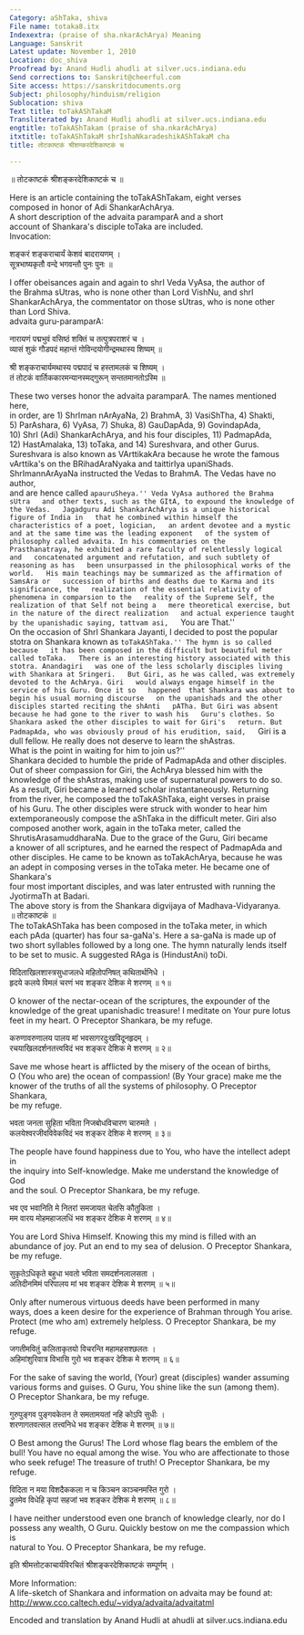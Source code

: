 ```yaml
---
Category: aShTaka, shiva
File name: totaka8.itx
Indexextra: (praise of sha.nkarAchArya) Meaning
Language: Sanskrit
Latest update: November 1, 2010
Location: doc_shiva
Proofread by: Anand Hudli ahudli at silver.ucs.indiana.edu
Send corrections to: Sanskrit@cheerful.com
Site access: https://sanskritdocuments.org
Subject: philosophy/hinduism/religion
Sublocation: shiva
Text title: toTakAShTakaM
Transliterated by: Anand Hudli ahudli at silver.ucs.indiana.edu
engtitle: toTakAShTakam (praise of sha.nkarAchArya)
itxtitle: toTakAShTakaM shrIshaNkaradeshikAShTakaM cha
title: तोटकाष्टकं श्रीशण्करदेशिकाष्टकं च

---
```

  
॥ तोटकाष्टकं श्रीशङ्करदेशिकाष्टकं च ॥  
  
  
Here is an article containing the toTakAShTakam, eight verses  
composed in honor of Adi ShankarAchArya.  
A short description of the advaita paramparA and a short  
account of Shankara's disciple toTaka are included.  
Invocation:    
  
शङ्करं शङ्कराचार्यं केशवं बादरायणम् ।  
सूत्रभाष्यकृतौ वन्दे भगवन्तौ पुनः पुनः ॥  
  
  
I offer obeisances again and again to shrI Veda VyAsa, the author of  
the Brahma sUtras, who is none other than Lord VishNu,  and shrI  
ShankarAchArya, the commentator on those sUtras, who is none other  
than Lord Shiva.  
advaita guru-paramparA:    
  
नारायणं पद्मभुवं वसिष्ठं शक्तिं च तत्पुत्रपराशरं च ।  
व्यासं शुकं गौडपदं महान्तं गोविन्दयोगीन्द्रमथास्य शिष्यम् ॥  
  
श्री शङ्कराचार्यमथास्य पद्मपादं च हस्तामलकं च शिष्यम् ।  
तं तोटकं वार्तिककारमन्यानस्मद्गुरून् सन्ततमानतोऽस्मि ॥  
  
  
These two verses honor the advaita paramparA. The names mentioned here,  
in order, are 1) ShrIman nArAyaNa, 2) BrahmA, 3) VasiShTha, 4) Shakti,  
5) ParAshara, 6) VyAsa, 7) Shuka, 8) GauDapAda, 9) GovindapAda,  
10) ShrI (Adi) ShankarAchArya, and his four disciples, 11) PadmapAda,  
12) HastAmalaka, 13) toTaka, and 14) Sureshvara, and other Gurus.  
Sureshvara is also known as VArttikakAra because he wrote the famous  
vArttika's on the BRihadAraNyaka and taittirIya upaniShads.  
ShrImannArAyaNa instructed the Vedas to BrahmA. The Vedas have no author,  
and are hence called ``apauruSheya.'' Veda VyAsa authored the Brahma sUtra  
and other texts, such as the GItA, to expound the knowledge of the Vedas.  
Jagadguru Adi ShankarAchArya is a unique historical figure of India in  
that he combined within himself the characteristics of a poet, logician,  
an ardent devotee and a mystic and at the same time was the leading exponent  
of the system of philosophy called advaita. In his commentaries on the  
Prasthanatraya, he exhibited a rare faculty of relentlessly logical and  
concatenated argument and refutation, and such subtlety of reasoning as has  
been unsurpassed in the philosophical works of the world.  
His main teachings may be summarized as the affirmation of SamsAra or  
succession of births and deaths due to Karma and its significance, the  
realization of the essential relativity of phenomena in comparsion to the  
reality of the Supreme Self, the realization of that Self not being a  
mere theoretical exercise, but in the nature of the direct realization  
and actual experience taught by the upanishadic saying, tattvam asi,  
``You are That.''  
On the occasion of ShrI Shankara Jayanti, I decided to post the popular  
stotra on Shankara known as ``toTakAShTaka.'' The hymn is so called because  
it has been composed in the difficult but beautiful meter called toTaka.  
There is an interesting history associated with this stotra. Anandagiri  
was one of the less scholarly disciples living with Shankara at Sringeri.  
But Giri, as he was called, was extremely devoted to the AchArya. Giri  
would always engage himself in the service of his Guru. Once it so  
happened  that Shankara was about to begin his usual morning discourse  
on the upanishads and the other disciples started reciting the shAnti  
pATha. But Giri was absent because he had gone to the river to wash his  
Guru's clothes. So Shankara asked the other disciples to wait for Giri's  
return. But PadmapAda, who was obviously proud of his erudition, said,  
``Giri is a dull fellow. He really does not deserve to learn the shAstras.  
What is the point in waiting for him to join us?''  
Shankara decided to humble the pride of PadmapAda and other disciples.  
Out of sheer compassion for Giri, the AchArya blessed him with the  
knowledge of the shAstras, making use of supernatural powers to do so.  
As a result, Giri became a learned scholar instantaneously. Returning  
from the river, he composed the toTakAShTaka, eight verses in praise  
of his Guru. The other disciples were struck with wonder to hear him  
extemporaneously compose the aShTaka in the difficult meter. Giri also  
composed another work, again in the toTaka meter, called the  
ShrutisArasamuddharaNa. Due to the grace of the Guru, Giri became  
a knower of all scriptures, and he earned the respect of PadmapAda and  
other disciples. He came to be known as toTakAchArya, because he was  
an adept in composing verses in the toTaka meter. He became one of Shankara's  
four most important disciples, and was later entrusted with running the  
JyotirmaTh at Badari.  
The above story is from the Shankara digvijaya of Madhava-Vidyaranya.  
           ॥ तोटकाष्टकं ॥  
The toTakAShTaka has been composed in the toTaka meter, in which  
each pAda (quarter) has four sa-gaNa's. Here a sa-gaNa is made up of  
two short syllables followed by a long one. The hymn naturally lends itself  
to be set to music. A suggested RAga is (HindustAni) toDi.  
  
विदिताखिलशास्त्रसुधाजलधे महितोपनिषत् कथितार्थनिधे ।  
हृदये कलये विमलं चरणं भव शङ्कर देशिक मे शरणम् ॥ १॥  
  
  
O knower of the nectar-ocean of the scriptures, the expounder of the  
knowledge of the great upanishadic treasure! I meditate on Your pure lotus  
feet in my heart. O Preceptor Shankara, be my refuge.  
  
करुणावरुणालय पालय मां भवसागरदुःखविदूनहृदम् ।  
रचयाखिलदर्शनतत्त्वविदं भव शङ्कर देशिक मे शरणम् ॥ २॥  
  
  
Save me whose heart is afflicted by the misery of the ocean of births,  
O (You who are) the ocean of compassion! (By Your grace) make me the  
knower of the truths of all the systems of philosophy.  O Preceptor Shankara,  
be my refuge.  
  
भवता जनता सुहिता भविता निजबोधविचारण चारुमते ।  
कलयेश्वरजीवविवेकविदं भव शङ्कर देशिक मे शरणम् ॥ ३॥  
  
  
The people have found happiness due to You, who have the intellect adept in  
the inquiry into Self-knowledge. Make me understand the knowledge of God  
and the soul. O Preceptor Shankara, be my refuge.  
  
भव एव भवानिति मे नितरां समजायत चेतसि कौतुकिता ।  
मम वारय मोहमहाजलधिं भव शङ्कर देशिक मे शरणम् ॥ ४॥  
  
  
You are Lord Shiva Himself. Knowing this my mind is filled with an  
abundance of joy. Put an end to my sea of delusion. O Preceptor Shankara,  
be my refuge.  
  
सुकृतेऽधिकृते बहुधा भवतो भविता समदर्शनलालसता ।  
अतिदीनमिमं परिपालय मां भव शङ्कर देशिक मे शरणम् ॥ ५॥  
  
  
Only after numerous virtuous deeds have been performed in many  
ways, does a keen desire for the experience of Brahman through You arise.  
Protect (me who am) extremely helpless. O Preceptor Shankara, be my refuge.  
  
जगतीमवितुं कलिताकृतयो विचरन्ति महामहसश्छलतः ।  
अहिमांशुरिवात्र विभासि गुरो भव शङ्कर देशिक मे शरणम् ॥ ६॥  
  
  
For the sake of saving the world, (Your) great (disciples) wander assuming  
various forms and guises. O Guru, You shine like the sun (among them).  
O Preceptor Shankara, be my refuge.  
  
गुरुपुङ्गव पुङ्गवकेतन ते समतामयतां नहि कोऽपि सुधीः ।  
शरणागतवत्सल तत्त्वनिधे भव शङ्कर देशिक मे शरणम् ॥ ७॥  
  
  
O Best among the Gurus! The Lord whose flag bears the emblem of the  
bull! You have no equal among the wise. You who are affectionate to those  
who seek refuge! The treasure of truth! O Preceptor Shankara, be my refuge.  
  
विदिता न मया विशदैककला न च किञ्चन काञ्चनमस्ति गुरो ।  
द्रुतमेव विधेहि कृपां सहजां भव शङ्कर देशिक मे शरणम् ॥ ८॥  
  
  
I have neither understood even one branch of knowledge clearly, nor do I  
possess any wealth, O Guru. Quickly bestow on me the compassion which is  
natural to You. O Preceptor Shankara, be my refuge.  
  
इति श्रीमत्तोटकाचार्यविरचितं श्रीशङ्करदेशिकाष्टकं सम्पूर्णम् ।  
  
  
More Information:    
A life-sketch of Shankara and information on advaita may be found at:    
http://www.cco.caltech.edu/~vidya/advaita/advaitatml  
  
Encoded and translation by Anand Hudli at ahudli at silver.ucs.indiana.edu  
  
